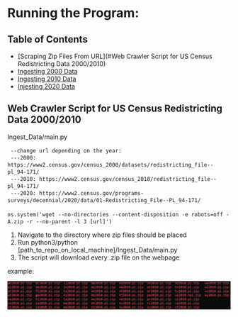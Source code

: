 # Running the Program:

## Table of Contents
* [Scraping Zip Files From URL](#Web Crawler Script for US Census Redistricting Data 2000/2010)
* [Ingesting 2000 Data](#technologies-used)
* [Ingesting 2010 Data](#features)
* [Injesting 2020 Data](#screenshots)

## Web Crawler Script for US Census Redistricting Data 2000/2010

Ingest_Data/main.py
```
 --change url depending on the year:
 ---2000: https://www2.census.gov/census_2000/datasets/redistricting_file--pl_94-171/
 ---2010: https://www2.census.gov/census_2010/redistricting_file--pl_94-171/
 ---2020: https://www2.census.gov/programs-surveys/decennial/2020/data/01-Redistricting_File--PL_94-171/

os.system('wget --no-directories --content-disposition -e robots=off -A.zip -r --no-parent -l 3 [url]')

```
1. Navigate to the directory where zip files should be placed
2. Run python3/python [path_to_repo_on_local_machine]/Ingest_Data/main.py
3. The script will download every .zip file on the webpage

example:

![alt text](documentation_screenshots/zip_files.png "zip files in ubuntu")


